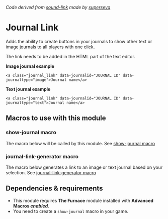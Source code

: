 _Code derived from [sound-link](https://github.com/superseva/sound-link) made by [superseva](https://github.com/superseva/)_

# Journal Link
Adds the ability to create buttons in your journals to show other text or image journals to all players with one click.

The link needs to be added in the HTML part of the text editor.

**Image journal example**

```<a class="journal_link" data-journalid="JOURNAL ID" data-journaltype="image">Journal name</a>```

**Text journal example**

```<a class="journal_link" data-journalid="JOURNAL ID" data-journaltype="text">Journal name</a>```

## Macros to use with this module
### show-journal macro
The macro below will be called by this module.
See [show-journal macro](macros/show-journal.js)

### journal-link-generator macro
The macro below generates a link to an image or text journal based on your selection.
See [journal-link-generator macro ](macros/journal-link-generator.js)

## Dependencies & requirements
- This module requires **The Furnace** module installed with **Advanced Macros *enabled***.
- You need to create a `show-journal` macro in your game.
